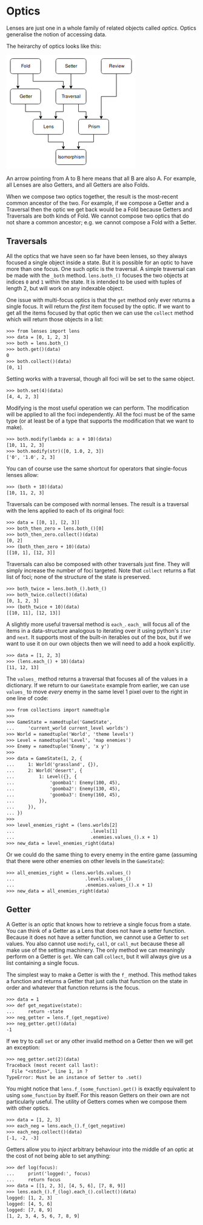 # Optics

Lenses are just one in a whole family of related objects called
_optics_. Optics generalise the notion of accessing data.

The heirarchy of optics looks like this:

![Optics family](optics_family.png)

An arrow pointing from A to B here means that all B are also A. For
example, all Lenses are also Getters, and all Getters are also Folds.

When we compose two optics together, the result is the most-recent
common ancestor of the two. For example, if we compose a Getter and a
Traversal then the optic we get back would be a Fold because Getters and
Traversals are both kinds of Fold. We cannot compose two optics that do
not share a common ancestor; e.g. we cannot compose a Fold with a Setter.


## Traversals

All the optics that we have seen so far have been lenses, so they always
focused a single object inside a state. But it is possible for an optic
to have more than one focus. One such optic is the traversal. A simple
traversal can be made with the `_both` method. `lens.both_()` focuses
the two objects at indices `0` and `1` within the state. It is intended
to be used with tuples of length 2, but will work on any indexable object.

One issue with multi-focus optics is that the `get` method only ever
returns a single focus. It will return the _first_ item focused by the
optic. If we want to get all the items focused by that optic then we
can use the `collect` method which will return those objects in a list:

	>>> from lenses import lens
	>>> data = [0, 1, 2, 3]
	>>> both = lens.both_()
	>>> both.get()(data)
	0
	>>> both.collect()(data)
	[0, 1]

Setting works with a traversal, though all foci will be set to the same
object.

	>>> both.set(4)(data)
	[4, 4, 2, 3]

Modifying is the most useful operation we can perform. The modification
will be applied to all the foci independently. All the foci must be of
the same type (or at least be of a type that supports the modification
that we want to make).

	>>> both.modify(lambda a: a + 10)(data)
	[10, 11, 2, 3]
	>>> both.modify(str)([0, 1.0, 2, 3])
	['0', '1.0', 2, 3]

You can of course use the same shortcut for operators that single-focus
lenses allow:

	>>> (both + 10)(data)
	[10, 11, 2, 3]

Traversals can be composed with normal lenses. The result is a traversal
with the lens applied to each of its original foci:

	>>> data = [[0, 1], [2, 3]]
	>>> both_then_zero = lens.both_()[0]
	>>> both_then_zero.collect()(data)
	[0, 2]
	>>> (both_then_zero + 10)(data)
	[[10, 1], [12, 3]]

Traversals can also be composed with other traversals just fine. They
will simply increase the number of foci targeted. Note that `collect`
returns a flat list of foci; none of the structure of the state is
preserved.

	>>> both_twice = lens.both_().both_()
	>>> both_twice.collect()(data)
	[0, 1, 2, 3]
	>>> (both_twice + 10)(data)
	[[10, 11], [12, 13]]

A slightly more useful traversal method is `each_`. `each_` will focus
all of the items in a data-structure analogous to iterating over it
using python's `iter` and `next`. It supports most of the built-in
iterables out of the box, but if we want to use it on our own objects
then we will need to add a hook explicitly.

	>>> data = [1, 2, 3]
	>>> (lens.each_() + 10)(data)
	[11, 12, 13]

The `values_` method returns a traversal that focuses all of the values
in a dictionary. If we return to our `GameState` example from earlier,
we can use `values_` to move _every_ enemy in the same level 1 pixel
over to the right in one line of code:

	>>> from collections import namedtuple
	>>>
	>>> GameState = namedtuple('GameState',
	...     'current_world current_level worlds')
	>>> World = namedtuple('World', 'theme levels')
	>>> Level = namedtuple('Level', 'map enemies')
	>>> Enemy = namedtuple('Enemy', 'x y')
	>>>
	>>> data = GameState(1, 2, {
	...     1: World('grassland', {}),
	...     2: World('desert', {
	...         1: Level({}, {
	...             'goomba1': Enemy(100, 45),
	...             'goomba2': Enemy(130, 45),
	...             'goomba3': Enemy(160, 45),
	...         }),
	...     }),
	... })
	>>>
	>>> level_enemies_right = (lens.worlds[2]
	...                            .levels[1]
	...                            .enemies.values_().x + 1)
	>>> new_data = level_enemies_right(data)

Or we could do the same thing to every enemy in the entire game
(assuming that there were other enemies on other levels in the
`GameState`):

	>>> all_enemies_right = (lens.worlds.values_()
	...                          .levels.values_()
	...                          .enemies.values_().x + 1)
	>>> new_data = all_enemies_right(data)


## Getter

A Getter is an optic that knows how to retrieve a single focus from a
state. You can think of a Getter as a Lens that does not have a setter
function. Because it does not have a setter function, we cannot use
a Getter to `set` values. You also cannot use `modify`, `call`, or
`call_mut` because these all make use of the setting machinery. The
only method we can meaningly perform on a Getter is `get`. We can call
`collect`, but it will always give us a list containing a single focus.

The simplest way to make a Getter is with the `f_` method. This method
takes a function and returns a Getter that just calls that function on
the state in order and whatever that function returns is the focus.

	>>> data = 1
	>>> def get_negative(state):
	...     return -state
	>>> neg_getter = lens.f_(get_negative)
	>>> neg_getter.get()(data)
	-1

If we try to call `set` or any other invalid method on a Getter then
we will get an exception:

	>>> neg_getter.set(2)(data)
	Traceback (most recent call last):
	  File "<stdin>", line 1, in ?
	TypeError: Must be an instance of Setter to .set()

You might notice that `lens.f_(some_function).get()` is exactly equivalent
to using `some_function` by itself. For this reason Getters on their
own are not particularly useful. The utility of Getters comes when we
compose them with other optics.

	>>> data = [1, 2, 3]
	>>> each_neg = lens.each_().f_(get_negative)
	>>> each_neg.collect()(data)
	[-1, -2, -3]

Getters allow you to _inject_ arbitrary behaviour into the middle of an
optic at the cost of not being able to set anything:

	>>> def log(focus):
	...     print('logged:', focus)
	...     return focus
	>>> data = [[1, 2, 3], [4, 5, 6], [7, 8, 9]]
	>>> lens.each_().f_(log).each_().collect()(data)
	logged: [1, 2, 3]
	logged: [4, 5, 6]
	logged: [7, 8, 9]
	[1, 2, 3, 4, 5, 6, 7, 8, 9]
